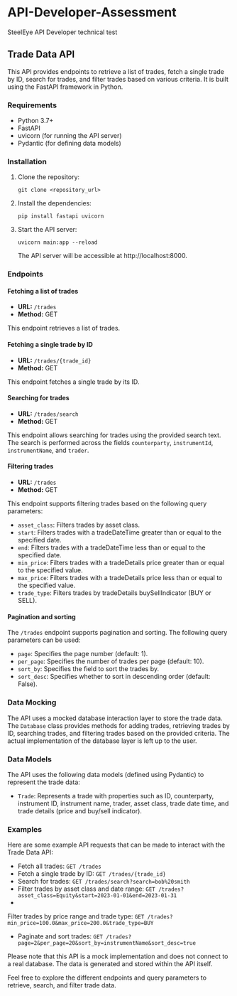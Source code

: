# API-Developer-Assessment
SteelEye API Developer technical test

## Trade Data API

This API provides endpoints to retrieve a list of trades, fetch a single trade by ID, search for trades, and filter trades based on various criteria. It is built using the FastAPI framework in Python.

### Requirements

- Python 3.7+
- FastAPI
- uvicorn (for running the API server)
- Pydantic (for defining data models)

### Installation

1. Clone the repository:

   ```
   git clone <repository_url>
   ```

2. Install the dependencies:

   ```
   pip install fastapi uvicorn
   ```

3. Start the API server:

   ```
   uvicorn main:app --reload
   ```

   The API server will be accessible at http://localhost:8000.

### Endpoints

#### Fetching a list of trades

- **URL:** `/trades`
- **Method:** GET

This endpoint retrieves a list of trades.

#### Fetching a single trade by ID

- **URL:** `/trades/{trade_id}`
- **Method:** GET

This endpoint fetches a single trade by its ID.

#### Searching for trades

- **URL:** `/trades/search`
- **Method:** GET

This endpoint allows searching for trades using the provided search text. The search is performed across the fields `counterparty`, `instrumentId`, `instrumentName`, and `trader`.

#### Filtering trades

- **URL:** `/trades`
- **Method:** GET

This endpoint supports filtering trades based on the following query parameters:

- `asset_class`: Filters trades by asset class.
- `start`: Filters trades with a tradeDateTime greater than or equal to the specified date.
- `end`: Filters trades with a tradeDateTime less than or equal to the specified date.
- `min_price`: Filters trades with a tradeDetails price greater than or equal to the specified value.
- `max_price`: Filters trades with a tradeDetails price less than or equal to the specified value.
- `trade_type`: Filters trades by tradeDetails buySellIndicator (BUY or SELL).

#### Pagination and sorting

The `/trades` endpoint supports pagination and sorting. The following query parameters can be used:

- `page`: Specifies the page number (default: 1).
- `per_page`: Specifies the number of trades per page (default: 10).
- `sort_by`: Specifies the field to sort the trades by.
- `sort_desc`: Specifies whether to sort in descending order (default: False).

### Data Mocking

The API uses a mocked database interaction layer to store the trade data. The `Database` class provides methods for adding trades, retrieving trades by ID, searching trades, and filtering trades based on the provided criteria. The actual implementation of the database layer is left up to the user.

### Data Models

The API uses the following data models (defined using Pydantic) to represent the trade data:

- `Trade`: Represents a trade with properties such as ID, counterparty, instrument ID, instrument name, trader, asset class, trade date time, and trade details (price and buy/sell indicator).

### Examples

Here are some example API requests that can be made to interact with the Trade Data API:

- Fetch all trades: `GET /trades`
- Fetch a single trade by ID: `GET /trades/{trade_id}`
- Search for trades: `GET /trades/search?search=bob%20smith`
- Filter trades by asset class and date range: `GET /trades?asset_class=Equity&start=2023-01-01&end=2023-01-31`
-

 Filter trades by price range and trade type: `GET /trades?min_price=100.0&max_price=200.0&trade_type=BUY`
- Paginate and sort trades: `GET /trades?page=2&per_page=20&sort_by=instrumentName&sort_desc=true`

Please note that this API is a mock implementation and does not connect to a real database. The data is generated and stored within the API itself.

Feel free to explore the different endpoints and query parameters to retrieve, search, and filter trade data.
